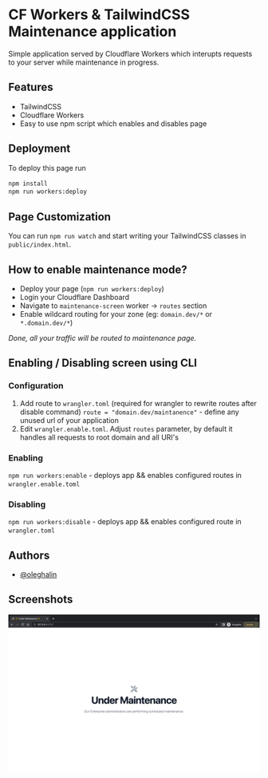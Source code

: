 
# CF Workers & TailwindCSS Maintenance application

Simple application served by Cloudflare Workers which interupts requests to your server while maintenance in progress.

## Features

- TailwindCSS
- Cloudflare Workers
- Easy to use npm script which enables and disables page


## Deployment

To deploy this page run

```bash
npm install
npm run workers:deploy
```


## Page Customization

You can run `npm run watch` and start writing your TailwindCSS classes in `public/index.html`.
## How to enable maintenance mode?

* Deploy your page (`npm run workers:deploy`)
* Login your Cloudflare Dashboard
* Navigate to `maintenance-screen` worker -> `routes` section
* Enable wildcard routing for your zone (eg: `domain.dev/*` or `*.domain.dev/*`)

_Done, all your traffic will be routed to maintenance page._

## Enabling / Disabling screen using CLI
### Configuration
1. Add route to `wrangler.toml` (required for wrangler to rewrite routes after disable command)
``route = "domain.dev/maintanence"`` - define any unused url of your application
2. Edit `wrangler.enable.toml`. Adjust `routes` parameter, by default it handles all requests to root domain and all URI's
### Enabling
`npm run workers:enable` - deploys app && enables configured routes in `wrangler.enable.toml`

### Disabling
`npm run workers:disable` - deploys app && enables configured route in `wrangler.toml`

## Authors

- [@oleghalin](https://github.com/oleghalin)


## Screenshots

![Demo screenshot](./.github/assets/images/demo.png)
